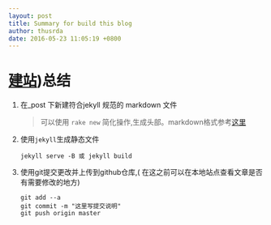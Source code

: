 ```yaml
---
layout: post
title: Summary for build this blog
author: thusrda
date: 2016-05-23 11:05:19 +0800
---
```

# [建站](http://pizida.com/technology/2016/03/03/use-jekyll-create-blog-on-github/))总结 

1. 在_post 下新建符合jekyll 规范的 markdown 文件 

	>  可以使用 `rake new` 简化操作,生成头部。markdown格式参考[这里](https://help.github.com/articles/basic-writing-and-formatting-syntax/)

2. 使用`jekyll`生成静态文件

	``` jekyll serve -B 或 jekyll build ```

3. 使用git提交更改并上传到github仓库,( 在这之前可以在本地站点查看文章是否有需要修改的地方)

	```
	git add --a 
	git commit -m "这里写提交说明" 
	git push origin master  
	```
